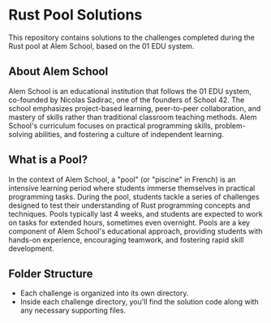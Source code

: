 # Rust Pool Solutions

This repository contains solutions to the challenges completed during the Rust pool at Alem School, based on the 01 EDU system.

## About Alem School

Alem School is an educational institution that follows the 01 EDU system, co-founded by Nicolas Sadirac, one of the founders of School 42. 
The school emphasizes project-based learning, peer-to-peer collaboration, and mastery of skills rather than traditional classroom teaching methods. 
Alem School's curriculum focuses on practical programming skills, problem-solving abilities, and fostering a culture of independent learning.

## What is a Pool?

In the context of Alem School, a "pool" (or "piscine" in French) is an intensive learning period where students immerse themselves in practical programming tasks. 
During the pool, students tackle a series of challenges designed to test their understanding of Rust programming concepts and techniques. 
Pools typically last 4 weeks, and students are expected to work on tasks for extended hours, sometimes even overnight. 
Pools are a key component of Alem School's educational approach, providing students with hands-on experience, encouraging teamwork, and fostering rapid skill development.

## Folder Structure

- Each challenge is organized into its own directory.
- Inside each challenge directory, you'll find the solution code along with any necessary supporting files.
